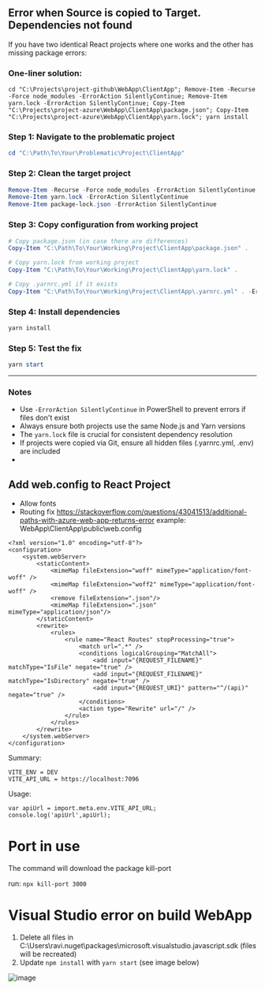## Error when Source is copied to Target. Dependencies not found

If you have two identical React projects where one works and the other has missing package errors:

### One-liner solution:
```cd "C:\Projects\project-github\WebApp\ClientApp"; Remove-Item -Recurse -Force node_modules -ErrorAction SilentlyContinue; Remove-Item yarn.lock -ErrorAction SilentlyContinue; Copy-Item "C:\Projects\project-azure\WebApp\ClientApp\package.json"; Copy-Item "C:\Projects\project-azure\WebApp\ClientApp\yarn.lock"; yarn install```


### Step 1: Navigate to the problematic project
```powershell
cd "C:\Path\To\Your\Problematic\Project\ClientApp"
```

### Step 2: Clean the target project
```powershell
Remove-Item -Recurse -Force node_modules -ErrorAction SilentlyContinue
Remove-Item yarn.lock -ErrorAction SilentlyContinue
Remove-Item package-lock.json -ErrorAction SilentlyContinue
```

### Step 3: Copy configuration from working project
```powershell
# Copy package.json (in case there are differences)
Copy-Item "C:\Path\To\Your\Working\Project\ClientApp\package.json" .

# Copy yarn.lock from working project
Copy-Item "C:\Path\To\Your\Working\Project\ClientApp\yarn.lock" .

# Copy .yarnrc.yml if it exists
Copy-Item "C:\Path\To\Your\Working\Project\ClientApp\.yarnrc.yml" . -ErrorAction SilentlyContinue
```

### Step 4: Install dependencies
```powershell
yarn install
```

### Step 5: Test the fix
```powershell
yarn start
```

---

### Notes
- Use `-ErrorAction SilentlyContinue` in PowerShell to prevent errors if files don't exist
- Always ensure both projects use the same Node.js and Yarn versions
- The `yarn.lock` file is crucial for consistent dependency resolution
- If projects were copied via Git, ensure all hidden files (.yarnrc.yml, .env) are included
- 
## Add web.config to React Project
- Allow fonts
- Routing fix https://stackoverflow.com/questions/43041513/additional-paths-with-azure-web-app-returns-error
example: WebApp\ClientApp\public\web.config
```
<?xml version="1.0" encoding="utf-8"?>
<configuration>
    <system.webServer>
        <staticContent>
            <mimeMap fileExtension="woff" mimeType="application/font-woff" />
            <mimeMap fileExtension="woff2" mimeType="application/font-woff" />
            <remove fileExtension=".json"/>
            <mimeMap fileExtension=".json" mimeType="application/json"/>
        </staticContent>
        <rewrite>
            <rules>
                <rule name="React Routes" stopProcessing="true">
                    <match url=".*" />
                    <conditions logicalGrouping="MatchAll">
                        <add input="{REQUEST_FILENAME}" matchType="IsFile" negate="true" />
                        <add input="{REQUEST_FILENAME}" matchType="IsDirectory" negate="true" />
                        <add input="{REQUEST_URI}" pattern="^/(api)" negate="true" />
                    </conditions>
                    <action type="Rewrite" url="/" />
                </rule>
            </rules>
        </rewrite>
    </system.webServer>
</configuration>
```

Summary:
```
VITE_ENV = DEV
VITE_API_URL = https://localhost:7096
```
Usage: 
```
var apiUrl = import.meta.env.VITE_API_URL;
console.log('apiUrl',apiUrl);
```

# Port in use
The command will download the package kill-port

run: ```npx kill-port 3000```

# Visual Studio error on build WebApp
1. Delete all files in C:\Users\ravi\.nuget\packages\microsoft.visualstudio.javascript.sdk (files will be recreated)
1. Update `npm install` with `yarn start` (see image below)

![image](https://github.com/user-attachments/assets/0c0e6ce5-0375-48ec-9bf6-f239672a12b9)


